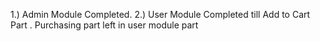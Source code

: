 1.) Admin Module Completed.
2.) User Module Completed till Add to Cart Part . Purchasing part left in user module part
